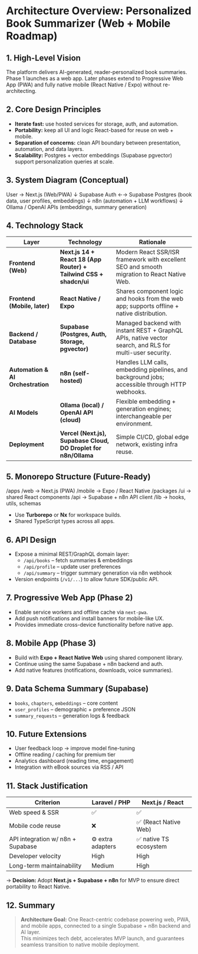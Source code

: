 # Architecture Overview: Personalized Book Summarizer (Web + Mobile Roadmap)

## 1. High-Level Vision
The platform delivers AI-generated, reader-personalized book summaries.  
Phase 1 launches as a web app. Later phases extend to Progressive Web App (PWA) and fully native mobile (React Native / Expo) without re-architecting.

## 2. Core Design Principles
- **Iterate fast:** use hosted services for storage, auth, and automation.
- **Portability:** keep all UI and logic React-based for reuse on web + mobile.
- **Separation of concerns:** clean API boundary between presentation, automation, and data layers.
- **Scalability:** Postgres + vector embeddings (Supabase pgvector) support personalization queries at scale.

## 3. System Diagram (Conceptual)

User → Next.js (Web/PWA)
↓
Supabase Auth ←→ Supabase Postgres (book data, user profiles, embeddings)
↓
n8n (automation + LLM workflows)
↓
Ollama / OpenAI APIs (embeddings, summary generation)

## 4. Technology Stack

| Layer | Technology | Rationale |
|-------|-------------|-----------|
| **Frontend (Web)** | **Next.js 14 + React 18 (App Router) + Tailwind CSS + shadcn/ui** | Modern React SSR/ISR framework with excellent SEO and smooth migration to React Native Web. |
| **Frontend (Mobile, later)** | **React Native / Expo** | Shares component logic and hooks from the web app; supports offline + native distribution. |
| **Backend / Database** | **Supabase (Postgres, Auth, Storage, pgvector)** | Managed backend with instant REST + GraphQL APIs, native vector search, and RLS for multi-user security. |
| **Automation & AI Orchestration** | **n8n (self-hosted)** | Handles LLM calls, embedding pipelines, and background jobs; accessible through HTTP webhooks. |
| **AI Models** | **Ollama (local) / OpenAI API (cloud)** | Flexible embedding + generation engines; interchangeable per environment. |
| **Deployment** | **Vercel (Next.js), Supabase Cloud, DO Droplet for n8n/Ollama** | Simple CI/CD, global edge network, existing infra reuse. |

## 5. Monorepo Structure (Future-Ready)

/apps
/web → Next.js (PWA)
/mobile → Expo / React Native
/packages
/ui → shared React components
/api → Supabase + n8n API client
/lib → hooks, utils, schemas

- Use **Turborepo** or **Nx** for workspace builds.
- Shared TypeScript types across all apps.

## 6. API Design
- Expose a minimal REST/GraphQL domain layer:
  - `/api/books` – fetch summaries & embeddings
  - `/api/profile` – update user preferences
  - `/api/summary` – trigger summary generation via n8n webhook
- Version endpoints (`/v1/...`) to allow future SDK/public API.

## 7. Progressive Web App (Phase 2)
- Enable service workers and offline cache via `next-pwa`.
- Add push notifications and install banners for mobile-like UX.
- Provides immediate cross-device functionality before native app.

## 8. Mobile App (Phase 3)
- Build with **Expo + React Native Web** using shared component library.
- Continue using the same Supabase + n8n backend and auth.
- Add native features (notifications, downloads, voice summaries).

## 9. Data Schema Summary (Supabase)
- `books`, `chapters`, `embeddings` – core content
- `user_profiles` – demographic + preference JSON
- `summary_requests` – generation logs & feedback

## 10. Future Extensions
- User feedback loop → improve model fine-tuning
- Offline reading / caching for premium tier
- Analytics dashboard (reading time, engagement)
- Integration with eBook sources via RSS / API

## 11. Stack Justification
| Criterion | Laravel / PHP | Next.js / React |
|------------|---------------|----------------|
| Web speed & SSR | ✅ | ✅ |
| Mobile code reuse | ❌ | ✅ (React Native Web) |
| API integration w/ n8n + Supabase | ⚙️ extra adapters | ✅ native TS ecosystem |
| Developer velocity | High | High |
| Long-term maintainability | Medium | High |
→ **Decision:** Adopt **Next.js + Supabase + n8n** for MVP to ensure direct portability to React Native.

## 12. Summary
> **Architecture Goal:** One React-centric codebase powering web, PWA, and mobile apps, connected to a single Supabase + n8n backend and AI layer.  
> This minimizes tech debt, accelerates MVP launch, and guarantees seamless transition to native mobile deployment.


